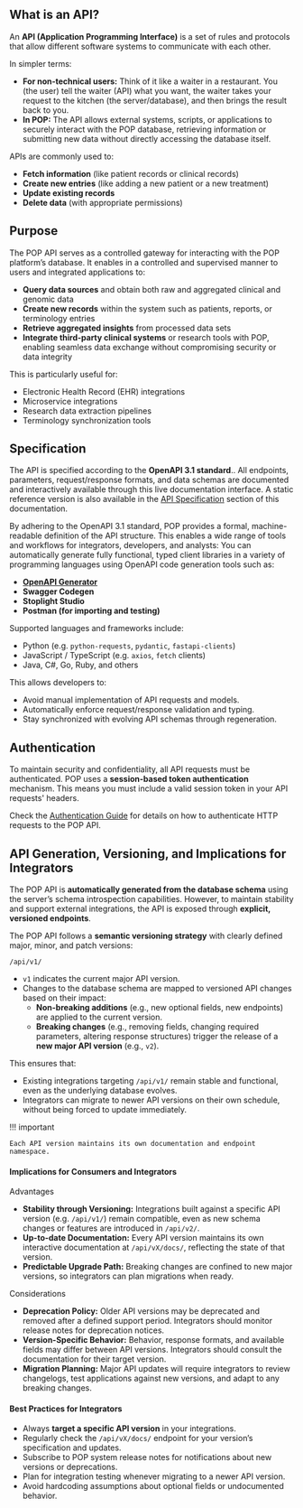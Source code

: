 
## What is an API?

An **API (Application Programming Interface)** is a set of rules and protocols that allow different software systems to communicate with each other. 

In simpler terms:

- **For non-technical users:** Think of it like a waiter in a restaurant. You (the user) tell the waiter (API) what you want, the waiter takes your request to the kitchen (the server/database), and then brings the result back to you.
- **In POP:** The API allows external systems, scripts, or applications to securely interact with the POP database, retrieving information or submitting new data without directly accessing the database itself.

APIs are commonly used to:

- **Fetch information** (like patient records or clinical records)
- **Create new entries** (like adding a new patient or a new treatment)
- **Update existing records**
- **Delete data** (with appropriate permissions)

## Purpose

The POP API serves as a controlled gateway for interacting with the POP platform’s database. It enables in a controlled and supervised manner to users and integrated applications to:

- **Query data sources** and obtain both raw and aggregated clinical and genomic data
- **Create new records** within the system such as patients, reports, or terminology entries
- **Retrieve aggregated insights** from processed data sets
- **Integrate third-party clinical systems** or research tools with POP, enabling seamless data exchange without compromising security or data integrity

This is particularly useful for:

- Electronic Health Record (EHR) integrations
- Microservice integrations
- Research data extraction pipelines
- Terminology synchronization tools

## Specification

The API is specified according to the **OpenAPI 3.1 standard**..  All endpoints, parameters, request/response formats, and data schemas are documented and interactively available through this live documentation interface.
A static reference version is also available in the [API Specification](specification.md) section of this documentation.

By adhering to the OpenAPI 3.1 standard, POP provides a formal, machine-readable definition of the API structure. This enables a wide range of tools and workflows for integrators, developers, and analysts:
You can automatically generate fully functional, typed client libraries in a variety of programming languages using OpenAPI code generation tools such as:

- **[OpenAPI Generator](https://openapi-generator.tech/)**
- **Swagger Codegen**
- **Stoplight Studio**
- **Postman (for importing and testing)**

Supported languages and frameworks include:

- Python (e.g. `python-requests`, `pydantic`, `fastapi-clients`)
- JavaScript / TypeScript (e.g. `axios`, `fetch` clients)
- Java, C#, Go, Ruby, and others

This allows developers to:

- Avoid manual implementation of API requests and models.
- Automatically enforce request/response validation and typing.
- Stay synchronized with evolving API schemas through regeneration.

## Authentication

To maintain security and confidentiality, all API requests must be authenticated.
POP uses a **session-based token authentication** mechanism. This means you must include a valid session token in your API requests' headers.

Check the [Authentication Guide](../security/authentication.md) for details on how to authenticate HTTP requests to the POP API.

## API Generation, Versioning, and Implications for Integrators

The POP API is **automatically generated from the database schema** using the server’s schema introspection capabilities. However, to maintain stability and support external integrations, the API is exposed through **explicit, versioned endpoints**. 

The POP API follows a **semantic versioning strategy** with clearly defined major, minor, and patch versions:
```
/api/v1/
```

- `v1` indicates the current major API version.
- Changes to the database schema are mapped to versioned API changes based on their impact:
    * **Non-breaking additions** (e.g., new optional fields, new endpoints) are applied to the current version.
    * **Breaking changes** (e.g., removing fields, changing required parameters, altering response structures) trigger the release of a **new major API version** (e.g., `v2`).

This ensures that:

- Existing integrations targeting `/api/v1/` remain stable and functional, even as the underlying database evolves.
- Integrators can migrate to newer API versions on their own schedule, without being forced to update immediately.

!!! important 

    Each API version maintains its own documentation and endpoint namespace.

#### Implications for Consumers and Integrators

Advantages

- **Stability through Versioning:** Integrations built against a specific API version (e.g. `/api/v1/`) remain compatible, even as new schema changes or features are introduced in `/api/v2/`.
- **Up-to-date Documentation:** Every API version maintains its own interactive documentation at `/api/vX/docs/`, reflecting the state of that version.
- **Predictable Upgrade Path:** Breaking changes are confined to new major versions, so integrators can plan migrations when ready.

Considerations

- **Deprecation Policy:** Older API versions may be deprecated and removed after a defined support period. Integrators should monitor release notes for deprecation notices.
- **Version-Specific Behavior:** Behavior, response formats, and available fields may differ between API versions. Integrators should consult the documentation for their target version.
- **Migration Planning:** Major API updates will require integrators to review changelogs, test applications against new versions, and adapt to any breaking changes.

#### Best Practices for Integrators

- Always **target a specific API version** in your integrations.
- Regularly check the `/api/vX/docs/` endpoint for your version’s specification and updates.
- Subscribe to POP system release notes for notifications about new versions or deprecations.
- Plan for integration testing whenever migrating to a newer API version.
- Avoid hardcoding assumptions about optional fields or undocumented behavior.
